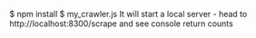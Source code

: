 $ npm install
$ my_crawler.js
It will start a local server - head to http://localhost:8300/scrape and see console return counts
